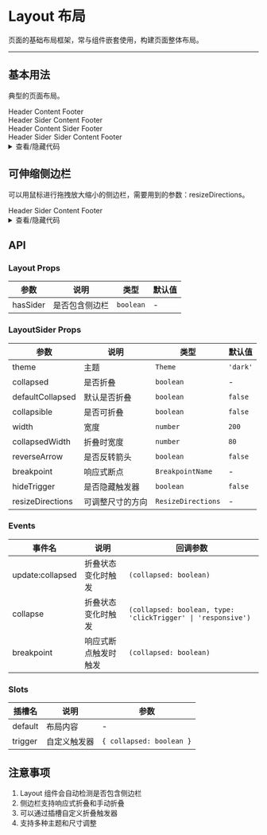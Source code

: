 # Layout 布局

页面的基础布局框架，常与组件嵌套使用，构建页面整体布局。

---

## 基本用法

典型的页面布局。

<div class="cell-demo">
  <div class="layout-demo">
    <yc-layout style="height: 400px;">
      <yc-layout-header>Header</yc-layout-header>
      <yc-layout-content>Content</yc-layout-content>
      <yc-layout-footer>Footer</yc-layout-footer>
    </yc-layout>
    <br />
    <yc-layout style="height: 400px;">
      <yc-layout-header>Header</yc-layout-header>
      <yc-layout>
        <yc-layout-sider theme="dark">Sider</yc-layout-sider>
        <yc-layout-content>Content</yc-layout-content>
      </yc-layout>
      <yc-layout-footer>Footer</yc-layout-footer>
    </yc-layout>
    <br />
    <yc-layout style="height: 400px;">
      <yc-layout-header>Header</yc-layout-header>
      <yc-layout>
        <yc-layout-content>Content</yc-layout-content>
        <yc-layout-sider>Sider</yc-layout-sider>
      </yc-layout>
      <yc-layout-footer>Footer</yc-layout-footer>
    </yc-layout>
    <br />
    <yc-layout style="height: 400px;">
      <yc-layout-header>Header</yc-layout-header>
      <yc-layout>
        <yc-layout-sider style="width: 64px;">Sider</yc-layout-sider>
        <yc-layout-sider style="width: 206px; margin-left: 1px;">Sider</yc-layout-sider>
        <yc-layout-content>Content</yc-layout-content>
      </yc-layout>
      <yc-layout-footer>Footer</yc-layout-footer>
    </yc-layout>
  </div>
</div>

<style scoped>
.layout-demo :deep(.yc-layout-header),
.layout-demo :deep(.yc-layout-footer),
.layout-demo :deep(.yc-layout-sider-children),
.layout-demo :deep(.yc-layout-content) {
  display: flex;
  flex-direction: column;
  justify-content: center;
  color: var(--color-white);
  font-size: 16px;
  font-stretch: condensed;
  text-align: center;
}
.layout-demo :deep(.yc-layout-header),
.layout-demo :deep(.yc-layout-footer) {
height: 64px;
background-color: var(--color-primary-light-4);
}
.layout-demo :deep(.yc-layout-sider) {
width: 206px;
background-color: var(--color-primary-light-3);
}
.layout-demo :deep(.yc-layout-content) {
background-color: rgb(var(--arcoblue-6));
}
</style>

<details>
<summary>查看/隐藏代码</summary>

```vue
<template>
  <div class="layout-demo">
    <yc-layout style="height: 400px;">
      <yc-layout-header>Header</yc-layout-header>
      <yc-layout-content>Content</yc-layout-content>
      <yc-layout-footer>Footer</yc-layout-footer>
    </yc-layout>
    <br />
    <yc-layout style="height: 400px;">
      <yc-layout-header>Header</yc-layout-header>
      <yc-layout>
        <yc-layout-sider theme="dark">Sider</yc-layout-sider>
        <yc-layout-content>Content</yc-layout-content>
      </yc-layout>
      <yc-layout-footer>Footer</yc-layout-footer>
    </yc-layout>
    <br />
    <yc-layout style="height: 400px;">
      <yc-layout-header>Header</yc-layout-header>
      <yc-layout>
        <yc-layout-content>Content</yc-layout-content>
        <yc-layout-sider>Sider</yc-layout-sider>
      </yc-layout>
      <yc-layout-footer>Footer</yc-layout-footer>
    </yc-layout>
    <br />
    <yc-layout style="height: 400px;">
      <yc-layout-header>Header</yc-layout-header>
      <yc-layout>
        <yc-layout-sider style="width: 64px;">Sider</yc-layout-sider>
        <yc-layout-sider style="width: 206px; margin-left: 1px;"
          >Sider</yc-layout-sider
        >
        <yc-layout-content>Content</yc-layout-content>
      </yc-layout>
      <yc-layout-footer>Footer</yc-layout-footer>
    </yc-layout>
  </div>
</template>

<style scoped>
.layout-demo :deep(.yc-layout-header),
.layout-demo :deep(.yc-layout-footer),
.layout-demo :deep(.yc-layout-sider-children),
.layout-demo :deep(.yc-layout-content) {
  display: flex;
  flex-direction: column;
  justify-content: center;
  color: var(--color-white);
  font-size: 16px;
  font-stretch: condensed;
  text-align: center;
}

.layout-demo :deep(.yc-layout-header),
.layout-demo :deep(.yc-layout-footer) {
  height: 64px;
  background-color: var(--color-primary-light-4);
}

.layout-demo :deep(.yc-layout-sider) {
  width: 206px;
  background-color: var(--color-primary-light-3);
}

.layout-demo :deep(.yc-layout-content) {
  background-color: rgb(var(--arcoblue-6));
}
</style>
```

</details>

## 可伸缩侧边栏

可以用鼠标进行拖拽放大缩小的侧边栏，需要用到的参数：<yc-tag>resizeDirections</yc-tag>。

<div class="cell-demo">
  <div class="layout-demo">
    <yc-layout>
      <yc-layout-header>Header</yc-layout-header>
      <yc-layout>
        <yc-layout-sider :resize-directions="['right']" class="resize-sider">
          Sider
        </yc-layout-sider>
        <yc-layout-content>Content</yc-layout-content>
      </yc-layout>
      <yc-layout-footer>Footer</yc-layout-footer>
    </yc-layout>
  </div>
</div>

<style scoped>
.layout-demo :deep(.yc-layout-header),
.layout-demo :deep(.yc-layout-footer),
.layout-demo :deep(.yc-layout-sider-children),
.layout-demo :deep(.yc-layout-content) {
  display: flex;
  flex-direction: column;
  justify-content: center;
  color: var(--color-white);
  font-size: 16px;
  font-stretch: condensed;
  text-align: center;
}
.layout-demo :deep(.yc-layout-header),
.layout-demo :deep(.yc-layout-footer) {
height: 64px;
background-color: var(--color-primary-light-4);
}
.layout-demo :deep(.resize-sider) {
width: 206px;
background-color: var(--color-primary-light-3);
min-width: 150px;
max-width: 500px;
height: 200px;
}
.layout-demo :deep(.yc-layout-content) {
background-color: rgb(var(--arcoblue-6));
}
</style>

<details>
<summary>查看/隐藏代码</summary>

```vue
<template>
  <div class="layout-demo">
    <yc-layout>
      <yc-layout-header>Header</yc-layout-header>
      <yc-layout>
        <yc-layout-sider :resize-directions="['right']">
          Sider
        </yc-layout-sider>
        <yc-layout-content>Content</yc-layout-content>
      </yc-layout>
      <yc-layout-footer>Footer</yc-layout-footer>
    </yc-layout>
  </div>
</template>

<style scoped>
.layout-demo :deep(.yc-layout-header),
.layout-demo :deep(.yc-layout-footer),
.layout-demo :deep(.yc-layout-sider-children),
.layout-demo :deep(.yc-layout-content) {
  display: flex;
  flex-direction: column;
  justify-content: center;
  color: var(--color-white);
  font-size: 16px;
  font-stretch: condensed;
  text-align: center;
}
.layout-demo :deep(.yc-layout-header),
.layout-demo :deep(.yc-layout-footer) {
  height: 64px;
  background-color: var(--color-primary-light-4);
}
.layout-demo :deep(.yc-layout-sider) {
  width: 206px;
  background-color: var(--color-primary-light-3);
  min-width: 150px;
  max-width: 500px;
  height: 200px;
}
.layout-demo :deep(.yc-layout-content) {
  background-color: rgb(var(--arcoblue-6));
}
</style>
```

</details>

## API

### Layout Props

| 参数     | 说明           | 类型      | 默认值 |
| -------- | -------------- | --------- | ------ |
| hasSider | 是否包含侧边栏 | `boolean` | -      |

### LayoutSider Props

| 参数             | 说明             | 类型               | 默认值   |
| ---------------- | ---------------- | ------------------ | -------- |
| theme            | 主题             | `Theme`            | `'dark'` |
| collapsed        | 是否折叠         | `boolean`          | -        |
| defaultCollapsed | 默认是否折叠     | `boolean`          | `false`  |
| collapsible      | 是否可折叠       | `boolean`          | `false`  |
| width            | 宽度             | `number`           | `200`    |
| collapsedWidth   | 折叠时宽度       | `number`           | `80`     |
| reverseArrow     | 是否反转箭头     | `boolean`          | `false`  |
| breakpoint       | 响应式断点       | `BreakpointName`   | -        |
| hideTrigger      | 是否隐藏触发器   | `boolean`          | `false`  |
| resizeDirections | 可调整尺寸的方向 | `ResizeDirections` | -        |

### Events

| 事件名           | 说明                 | 回调参数                                                     |
| ---------------- | -------------------- | ------------------------------------------------------------ |
| update:collapsed | 折叠状态变化时触发   | `(collapsed: boolean)`                                       |
| collapse         | 折叠状态变化时触发   | `(collapsed: boolean, type: 'clickTrigger' \| 'responsive')` |
| breakpoint       | 响应式断点触发时触发 | `(collapsed: boolean)`                                       |

### Slots

| 插槽名  | 说明         | 参数                     |
| ------- | ------------ | ------------------------ |
| default | 布局内容     | -                        |
| trigger | 自定义触发器 | `{ collapsed: boolean }` |

## 注意事项

1. Layout 组件会自动检测是否包含侧边栏
2. 侧边栏支持响应式折叠和手动折叠
3. 可以通过插槽自定义折叠触发器
4. 支持多种主题和尺寸调整
